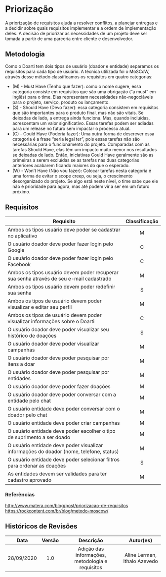# Priorização
A priorização de requisitos ajuda a resolver conflitos, a planejar entregas e a decidir sobre quais requisitos implementar e a ordem de implementação deles. A decisão de priorizar as necessidades de um projeto deve ser tomada a partir de uma parceria entre cliente e desenvolvedor.

## Metodologia
Como o Doarti tem dois tipos de usuário (doador e entidade) separamos os requisitos para cada tipo de usuário. A técnica utilizada foi o MoSCoW, através desse método classificamos os requisitos em quatro categorias:
- (M) - Must Have (Tenho que fazer): como o nome sugere, essa categoria consiste em requisitos que são uma obrigação (“a must” em inglês) para o time. Elas representam necessidades não-negociáveis para o projeto, serviço, produto ou lançamento.
- (S) - Should Have (Devo fazer): essa categoria consistem em requisitos que são importantes para o produto final, mas não são vitais. Se deixadas de lado, a entrega ainda funciona. Mas, quando incluídas, acrescentam um valor significativo. Essas tarefas podem ser adiadas para um release no futuro sem impactar o processo atual. 
- (C) - Could Have (Poderia fazer): Uma outra forma de descrever essa categoria é a frase “seria legal ter”, pois essas tarefas não são necessárias para o funcionamento do projeto. Comparadas com as tarefas Should Have, elas têm um impacto muito menor nos resultados se deixadas de lado. Então, iniciativas Could Have geralmente são as primeiras a serem excluídas se as tarefas nas duas categorias anteriores acabarem ficando maiores do que o esperado.
- (W) - Won’t Have (Não vou fazer): Colocar tarefas nesta categoria é uma forma de evitar o scope creep, ou seja, o crescimento desorganizado do projeto. Se algo está neste nível, o time sabe que ele não é prioridade para agora, mas até podem vir a ser em um futuro próximo.


## Requisitos
|Requisito| Classificação|
|------|:--------:|
|Ambos os tipos usuário deve poder se cadastrar no aplicativo|M|
|O usuário doador deve poder fazer login pelo Google|C|
|O usuário doador deve poder fazer login pelo Facebook|C|
|Ambos os tipos usuário devem poder recuperar sua senha através de seu e-mail cadastrado|M|
|Ambos os tipos usuário devem poder redefinir sua senha|S|
|Ambos os tipos de usuário devem poder visualizar e editar seu perfil|M|
|Ambos os tipos de usuário devem poder visualizar informações sobre o Doarti|C|
|O usuário doador deve poder visualizar seu histórico de doações|S|
|O usuário doador deve poder visualizar campanhas|M|
|O usuário doador deve poder pesquisar por itens a doar|M|
|O usuário doador deve poder pesquisar por entidades|M|
|O usuário doador deve poder fazer doações|M|
|O usuário doador deve poder conversar com a entidade pelo chat|M|
|O usuário entidade deve poder conversar com o doador pelo chat|M|
|O usuário entidade deve poder criar campanhas|M|
|O usuário entidade deve poder escolher o tipo de suprimento a ser doado|M|
|O usuário entidade deve poder visualizar informações do doador (nome, telefone, status)|M|
|O usuário entidade deve poder selecionar filtros para ordenar as doações|S|
|As entidades devem ser validades para ter cadastro aprovado|M|

### Referências
http://www.matera.com/blog/post/priorizacao-de-requisitos  
https://rockcontent.com/br/blog/metodo-moscow/

## Históricos de Revisões

|    Data    | Versão |                   Descrição                   |  Autor(es)  |
| :--------: | :----: | :-------------------------------------------: | :---------: |
| 28/09/2020 |  1.0   | Adição das informações, metodologia e requisitos  | Aline Lermen, Ithalo Azevedo|

